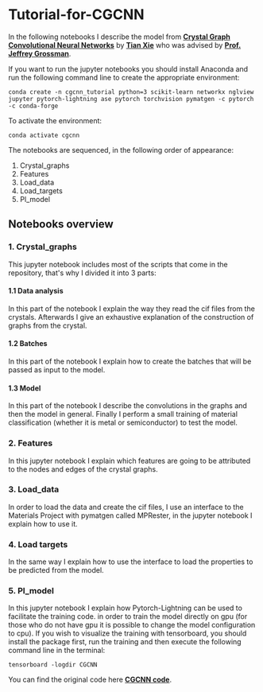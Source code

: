 # Tutorial-for-CGCNN
In the following notebooks I describe the model from 
__[Crystal Graph Convolutional Neural Networks](https://arxiv.org/abs/1710.10324)__ 
by __[Tian Xie](https://github.com/txie-93)__ who was advised by __[ Prof. Jeffrey Grossman](https://dmse.mit.edu/people/jeffrey-c-grossman)__.


If you want to run the jupyter notebooks you should install Anaconda and run the following command line to create the appropriate environment:

```conda create -n cgcnn_tutorial python=3 scikit-learn networkx nglview jupyter pytorch-lightning ase pytorch torchvision pymatgen -c pytorch -c conda-forge```

To activate the environment:

```conda activate cgcnn```

The notebooks are sequenced, in the following order of appearance:
1. Crystal_graphs
2. Features
3. Load_data
4. Load_targets
5. Pl_model

## Notebooks overview

### 1. Crystal_graphs
This jupyter notebook includes most of the scripts that come in the repository, that's why I divided it into 3 parts:

#### 1.1 Data analysis
In this part of the notebook I explain the way they read the cif files from the crystals.
Afterwards I give an exhaustive explanation of the construction of graphs from the crystal.

#### 1.2 Batches
In this part of the notebook I explain how to create the batches that 
will be passed as input to the model.

#### 1.3 Model
In this part of the notebook I describe the convolutions in the graphs and then the model in general.
Finally I perform a small training of material classification (whether it is metal or semiconductor) to test the model.


### 2. Features
In this jupyter notebook I explain which features are going to be attributed to the nodes and edges of the crystal graphs.

### 3. Load_data
In order to load the data and create the cif files, I use an interface to the Materials
Project with pymatgen called MPRester, in the jupyter notebook I explain how to use it.

### 4. Load targets
In the same way I explain how to use the interface to load the properties to be predicted from the model.

### 5. Pl_model
In this jupyter notebook I explain how Pytorch-Lightning can be used to facilitate the training code.
in order to train the model directly on gpu (for those who do not have gpu it is possible to change the model configuration to cpu). If you wish to visualize
the training with tensorboard, you should install the package first, run the training and then execute the following command line in the terminal:

```tensorboard -logdir CGCNN```

You can find the original code here __[CGCNN code](https://github.com/txie-93/cgcnn)__.
